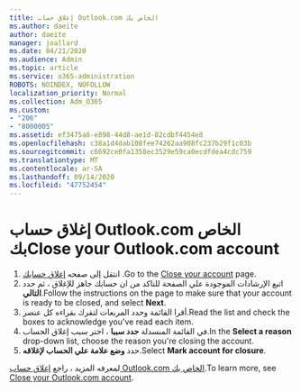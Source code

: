 ```yaml
---
title: إغلاق حساب Outlook.com الخاص بك
ms.author: daeite
author: daeite
manager: joallard
ms.date: 04/21/2020
ms.audience: Admin
ms.topic: article
ms.service: o365-administration
ROBOTS: NOINDEX, NOFOLLOW
localization_priority: Normal
ms.collection: Adm_O365
ms.custom:
- "206"
- "8000005"
ms.assetid: ef3475a8-e898-44d8-ae1d-82cdbf4454e8
ms.openlocfilehash: c38a1d4dab108fee74262aa908fc237b29f1c03b
ms.sourcegitcommit: c6692ce0fa1358ec3529e59ca0ecdfdea4cdc759
ms.translationtype: MT
ms.contentlocale: ar-SA
ms.lasthandoff: 09/14/2020
ms.locfileid: "47752454"
---
```

# <a name="close-your-outlookcom-account"></a><span data-ttu-id="debf1-102">إغلاق حساب Outlook.com الخاص بك</span><span class="sxs-lookup"><span data-stu-id="debf1-102">Close your Outlook.com account</span></span>

1. <span data-ttu-id="debf1-103">انتقل إلى صفحه [إغلاق حسابك](https://go.microsoft.com/fwlink/p/?linkid=845493) .</span><span class="sxs-lookup"><span data-stu-id="debf1-103">Go to the [Close your account](https://go.microsoft.com/fwlink/p/?linkid=845493) page.</span></span>
2. <span data-ttu-id="debf1-104">اتبع الإرشادات الموجودة علي الصفحة للتاكد من ان حسابك جاهز للإغلاق ، ثم حدد **التالي**.</span><span class="sxs-lookup"><span data-stu-id="debf1-104">Follow the instructions on the page to make sure that your account is ready to be closed, and select **Next**.</span></span>
3. <span data-ttu-id="debf1-105">أقرا القائمة وحدد المربعات لتقرك بقراءه كل عنصر.</span><span class="sxs-lookup"><span data-stu-id="debf1-105">Read the list and check the boxes to acknowledge you've read each item.</span></span>
4. <span data-ttu-id="debf1-106">في القائمة المنسدلة **حدد سببا** ، اختر سبب إغلاق الحساب.</span><span class="sxs-lookup"><span data-stu-id="debf1-106">In the **Select a reason** drop-down list, choose the reason you're closing the account.</span></span>
5. <span data-ttu-id="debf1-107">حدد **وضع علامة علي الحساب لإغلاقه**.</span><span class="sxs-lookup"><span data-stu-id="debf1-107">Select **Mark account for closure**.</span></span>

<span data-ttu-id="debf1-108">لمعرفه المزيد ، راجع [إغلاق حساب Outlook.com الخاص بك](https://support.office.com/article/564b801e-2a47-4cb2-afa8-12ead3185038?wt.mc_id=Office_Outlook_com_Alchemy).</span><span class="sxs-lookup"><span data-stu-id="debf1-108">To learn more, see [Close your Outlook.com account](https://support.office.com/article/564b801e-2a47-4cb2-afa8-12ead3185038?wt.mc_id=Office_Outlook_com_Alchemy).</span></span>
  